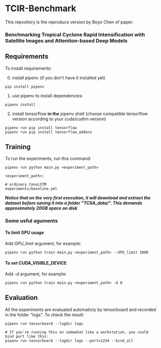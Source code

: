 # TCIR-Benchmark

This repository is the reproduce version by Boyo Chen of paper:
### Benchmarking Tropical Cyclone Rapid Intensification with Satellite Images and Attention-based Deep Models

## Requirements

To install requirements:

0. install pipenv (if you don't have it installed yet)
```setup
pip install pipenv
```
1. use pipenv to install dependencies:
```
pipenv install
```
2. install tensorflow **in the** pipenv shell
(choose compatible tensorflow version according to your cuda/cudnn version)
```
pipenv run pip install tensorflow
pipenv run pip install tensorflow_addons
```

## Training

To run the experiments, run this command:

```train
pipenv run python main.py <experiment_path>

<experiment_path>:

# ordinary ConvLSTM
experiments/baseline.yml
```

***Notice that on the very first execution, it will download and extract the dataset before saving it into a folder "TCSA_data/".
This demands approximately 20GB space on disk***

### Some usful aguments

#### To limit GPU usage
Add *GPU_limit* argument, for example:
```args
pipenv run python train main.py <experiment_path> --GPU_limit 3000
```

#### To set CUDA_VISIBLE_DEVICE
Add *-d* argument, for example:
```args
pipenv run python train main.py <experiment_path> -d 0
```

## Evaluation

All the experiments are evaluated automaticly by tensorboard and recorded in the folder "logs".
To check the result:

```eval
pipenv run tensorboard --logdir logs

# If you're running this on somewhat like a workstation, you could bind port like this:
pipenv run tensorboard --logdir logs --port=1234 --bind_all
```
